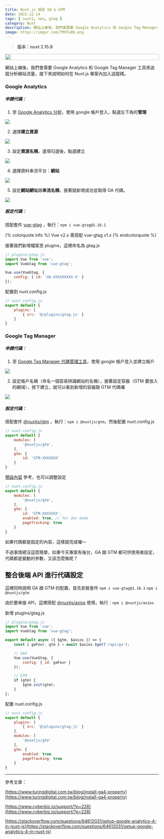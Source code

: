 ```yaml
---
title: Nuxt.js 設定 GA & GTM
date: 2022-12-14
tags: [ nuxt2, seo, gtag ]
category: Nuxt
description: 網站上線後，我們會需要 Google Analytics 和 Google Tag Manager 工具來追蹤分析網站流量，本文將說明如何在 Nuxt.js 專案內加入追蹤碼
image: https://imgur.com/TMVTu86.png
---
```

> **版本：nuxt 2.15.8**
>

<div style="display: flex; justify-content: center; margin: 0;">
    <img style="width: 100%; max-width: 600px;" src="https://imgur.com/TMVTu86.png">
</div>

網站上線後，我們會需要 Google Analytics 和 Google Tag Manager 工具來追蹤分析網站流量，接下來說明如何在 Nuxt.js 專案內加入追蹤碼。

### **Google Analytics**

##### **申請代碼：**

1. 至 [Google Analytics 分析](https://analytics.google.com/analytics/web/)，使用 google 帳戶登入，點選左下角的**管理**

<!-- more -->

![](https://i.imgur.com/mfP02by.png)

2. 選擇**建立資源**

![](https://i.imgur.com/1OJjgHR.png)

3. 設定**資源名稱**，選項勾選後，點選建立

![](https://i.imgur.com/vdj1oVP.png)

4. 選擇資料串流平台：**網站**

![](https://i.imgur.com/UrwlaOH.png)

5. 設定**網站網址**跟**串流名稱**，接著就新增成功並取得 GA 代碼。

![](https://i.imgur.com/LznGmph.png)

##### **設定代碼：**

搭配套件 [vue-gtag](https://matteo-gabriele.gitbook.io/vue-gtag/v/master/) ，執行：`npm i vue-gtag@1.16.1`

{% colorquote info %}
Vue v2.x 需搭配 vue-gtag v1.x
{% endcolorquote %}

接著我們新增檔案至 plugins，這裡命名為 gtag.js

```jsx
// plugins/gtag.js
import Vue from 'vue';
import VueGtag from 'vue-gtag';

Vue.use(VueGtag, {
    config: { id: 'UA-XXXXXXXXX-X' }
});
```

配置到 nuxt.config.js

```jsx
// nuxt.config.js
export default {
    plugins: [
        { src: '@/plugins/gtag.js' }
    ]
}
```

### **Google Tag Manager**

##### **申請代碼：**

1. 至 [Google Tag Manager 代碼管理工具](https://tagmanager.google.com/)，使用 google 帳戶登入並建立帳戶

![](https://i.imgur.com/s70CuqO.png)

2. 設定帳戶名稱（命名一個容易辨識網站的名稱），接著設定容器（GTM 要放入的網域），按下建立，就可以看到新增的容器跟 GTM 代碼囉

![](https://i.imgur.com/sPonBte.png)

##### **設定代碼：**

搭配套件 [@nuxtjs/gtm](https://github.com/nuxt-community/gtm-module#readme) ，執行：`npm i @nuxtjs/gtm`，然後配置 nuxt.config.js

```jsx
// nuxt.config.js
export default {
    modules: [
        '@nuxtjs/gtm',
    ],
    gtm: {
        id: 'GTM-XXXXXXX'
    }
}
```

[預設內容](https://github.com/nuxt-community/gtm-module#options) 參考，也可以調整設定

```jsx
// nuxt.config.js
export default {
    modules: [
        '@nuxtjs/gtm',
    ],
    gtm: {
        id: 'GTM-XXXXXXX',
        enabled: true, // for dev mode
        pageTracking: true
    }
}
```

如果代碼都是固定的內容，這樣就完成囉～

不過事情總沒這麼簡單，如果今天專案有後台，GA 跟 GTM 都可供使用者設定，代碼都是變動的參數，又該怎麼做呢？

## **整合後端 API 進行代碼設定**

這裡同時說明 GA 跟 GTM 的配置，首先安裝套件 `npm i vue-gtag@1.16.1` `npm i @nuxtjs/gtm`

由於要串接 API，這裡搭配 [@nuxtjs/axios](https://axios.nuxtjs.org/) 使用，執行：`npm i @nuxtjs/axios`

新增 plugins/gtag.js

```jsx
// plugins/gtag.js
import Vue from 'vue';
import VueGtag from 'vue-gtag';

export default async ({ $gtm, $axios }) => {
    const { gaFour, gtm } = await $axios.$get('/api/ga');

    // GA4
    Vue.use(VueGtag, {
        config: { id: gaFour }
    });

    // GTM
    if (gtm) {
        $gtm.init(gtm);
    }
};
```

配置 nuxt.config.js

```jsx
// nuxt.config.js
export default {
    plugins: [
        { src: '@/plugins/gtag.js' }
    ],
    modules: [
        '@nuxtjs/gtm'
    ],
    gtm: {
        enabled: true,
        pageTracking: true
    }
}
```

---

參考文章：

[https://www.turingdigital.com.tw/blog/install-ga4-property](https://www.turingdigital.com.tw/blog/install-ga4-property)

[https://www.cyberbiz.io/support/?p=228](https://www.cyberbiz.io/support/?p=228)

[https://stackoverflow.com/questions/64612031/setup-google-analytics-4-in-nuxt-js](https://stackoverflow.com/questions/64612031/setup-google-analytics-4-in-nuxt-js)